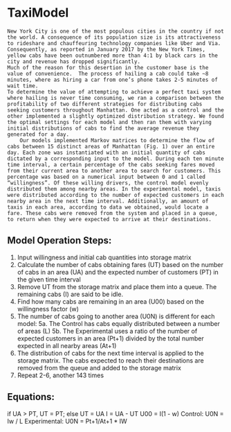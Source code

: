 # TaxiModel

    New York City is one of the most populous cities in the country if not the world. A consequence of its population size is its attractiveness to rideshare and chauffeuring technology companies like Uber and Via. Consequently, as reported in January 2017 by the New York Times, yellow cabs have been outnumbered more than 4:1 by black cars in the city and revenue has dropped significantly.
    Much of the reason for this desertion in the customer base is the value of convenience.  The process of hailing a cab could take ~8 minutes, where as hiring a car from one’s phone takes 2-5 minutes of wait time.
    To determine the value of attempting to achieve a perfect taxi system where hailing is never time consuming, we ran a comparison between the profitability of two different strategies for distributing cabs seeking customers throughout Manhattan. One acted as a control and the other implemented a slightly optimized distribution strategy. We found the optimal settings for each model and then ran them with varying initial distributions of cabs to find the average revenue they generated for a day.
        Our models implemented Markov matrices to determine the flow of cabs between 15 distinct areas of Manhattan (Fig. 1) over an entire day. Each zone was instantiated with an initial quantity of cabs dictated by a corresponding input to the model. During each ten minute time interval, a certain percentage of the cabs seeking fares moved from their current area to another area to search for customers. This percentage was based on a numerical input between 0 and 1 called “willingness”. Of these willing drivers, the control model evenly distributed them among nearby areas. In the experimental model, taxis were distributed according to the number of expected customers in each nearby area in the next time interval. Additionally, an amount of taxis in each area, according to data we obtained, would locate a fare. These cabs were removed from the system and placed in a queue, to return when they were expected to arrive at their destinations.

## Model Operation Steps:
1. Input willingness and initial cab quantities into storage matrix
2. Calculate the number of cabs obtaining fares (UT) based on the number of cabs in an area (UA) and the expected number of customers (PT) in the given time interval
3. Remove UT from the storage matrix and place them into a queue. The remaining cabs (I) are said to be idle.
4. Find how many cabs are remaining in an area (U00) based on the willingness factor (w)
5. The number of cabs going to another area (U0N) is different for each model:
    5a. The Control has cabs equally distributed between a number of areas (L)
    5b. The Experimental uses a ratio of the number of expected customers in an area (Pt+1) divided by the total number expected in all nearby areas (At+1)
6. The distribution of cabs for the next time interval is applied to the storage matrix. The cabs expected to reach their destinations are removed from the queue and added to the storage matrix
7. Repeat 2-6, another 143 times

## Equations:
if UA > PT, UT = PT; else UT = UA
I = UA - UT
U00 = I(1 - w)
Control: U0N = Iw / L
Experimental: U0N = Pt+1/At+1 * IW
